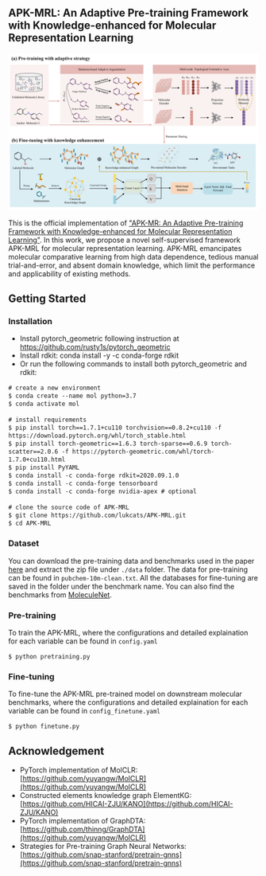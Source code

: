 ## APK-MRL:  An Adaptive Pre-training Framework with Knowledge-enhanced for Molecular Representation Learning ##

![MIFS](./APK-MRL.png)

This is the official implementation of  ["APK-MR: An Adaptive Pre-training Framework with Knowledge-enhanced for Molecular Representation Learning"](). In this work, we propose a novel self-supervised framework APK-MRL for molecular representation learning. APK-MRL emancipates molecular comparative learning from high data dependence, tedious manual trial-and-error, and absent domain knowledge, which limit the performance and applicability of existing methods.




## Getting Started

### Installation

- Install pytorch_geometric following instruction at https://github.com/rusty1s/pytorch_geometric
- Install rdkit: conda install -y -c conda-forge rdkit
- Or run the following commands to install both pytorch_geometric and rdkit:

```
# create a new environment
$ conda create --name mol python=3.7
$ conda activate mol

# install requirements
$ pip install torch==1.7.1+cu110 torchvision==0.8.2+cu110 -f https://download.pytorch.org/whl/torch_stable.html
$ pip install torch-geometric==1.6.3 torch-sparse==0.6.9 torch-scatter==2.0.6 -f https://pytorch-geometric.com/whl/torch-1.7.0+cu110.html
$ pip install PyYAML
$ conda install -c conda-forge rdkit=2020.09.1.0
$ conda install -c conda-forge tensorboard
$ conda install -c conda-forge nvidia-apex # optional

# clone the source code of APK-MRL
$ git clone https://github.com/lukcats/APK-MRL.git
$ cd APK-MRL
```

### Dataset

You can download the pre-training data and benchmarks used in the paper [here](https://drive.google.com/file/d/1aDtN6Qqddwwn2x612kWz9g0xQcuAtzDE/view?usp=sharing) and extract the zip file under `./data` folder. The data for pre-training can be found in `pubchem-10m-clean.txt`. All the databases for fine-tuning are saved in the folder under the benchmark name. You can also find the benchmarks from [MoleculeNet](https://moleculenet.org/).

### Pre-training

To train the APK-MRL, where the configurations and detailed explaination for each variable can be found in `config.yaml`
```
$ python pretraining.py
```

### Fine-tuning 

To fine-tune the APK-MRL pre-trained model on downstream molecular benchmarks, where the configurations and detailed explaination for each variable can be found in `config_finetune.yaml`
```
$ python finetune.py
```

## Acknowledgement

- PyTorch implementation of MolCLR: [https://github.com/yuyangw/MolCLR](https://github.com/yuyangw/MolCLR)
- Constructed elements knowledge graph ElementKG: [https://github.com/HICAI-ZJU/KANO](https://github.com/HICAI-ZJU/KANO)
- PyTorch implementation of GraphDTA:[https://github.com/thinng/GraphDTA](https://github.com/yuyangw/MolCLR)
- Strategies for Pre-training Graph Neural Networks: [https://github.com/snap-stanford/pretrain-gnns](https://github.com/snap-stanford/pretrain-gnns)

